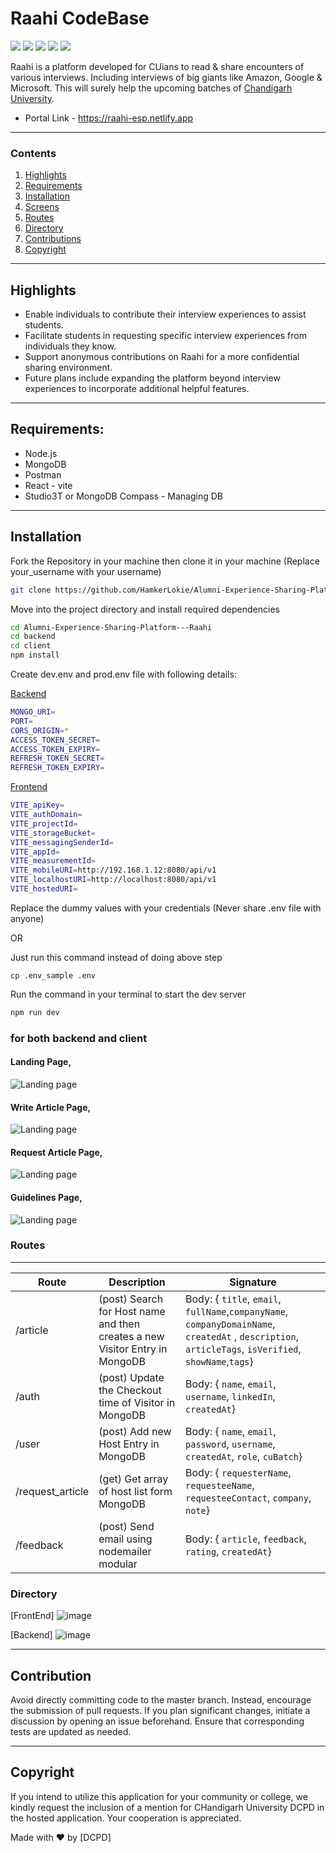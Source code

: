 # Raahi CodeBase
<img src="https://img.shields.io/badge/code%20style-modular-yellow"> <img src="https://img.shields.io/badge/NodeJs-v20.8.0-brightgreen">
<img src="https://img.shields.io/badge/React-v18.2.0-blue"> <img src="https://img.shields.io/badge/MongoDB%20-%20ATLAS%20-green"> <img src="https://img.shields.io/badge/Express-v4.18.2-red">

Raahi is a platform developed for CUians to read & share encounters of various interviews. Including interviews of big giants like Amazon, Google & Microsoft. This will surely help the upcoming batches of <u>Chandigarh University</u>.

* Portal Link - https://raahi-esp.netlify.app

---
### Contents
1. [Highlights](#highlights)
2. [Requirements](#requirements)
3. [Installation](#installation)
4. [Screens](#screens)
5. [Routes](#routes)
7. [Directory](#Directory)
8. [Contributions](#contribution)
9. [Copyright](#copyright)

---

## Highlights
* Enable individuals to contribute their interview experiences to assist students.
* Facilitate students in requesting specific interview experiences from individuals they know.
* Support anonymous contributions on Raahi for a more confidential sharing environment.
* Future plans include expanding the platform beyond interview experiences to incorporate additional helpful features.
---
## Requirements:

* Node.js
* MongoDB
* Postman
* React - vite
* Studio3T or MongoDB Compass - Managing DB
---
## Installation

Fork the Repository in your machine then clone it in your machine (Replace your_username with your username)

```bash
git clone https://github.com/HamkerLokie/Alumni-Experience-Sharing-Platform---Raahi.git
```
Move into the project directory and install required dependencies

```bash
cd Alumni-Experience-Sharing-Platform---Raahi
cd backend
cd client
npm install
```
Create dev.env and prod.env file with following details:

<u>Backend</u>
```bash
MONGO_URI=
PORT=
CORS_ORIGIN=*
ACCESS_TOKEN_SECRET=
ACCESS_TOKEN_EXPIRY=
REFRESH_TOKEN_SECRET=
REFRESH_TOKEN_EXPIRY=
```

<u>Frontend</u>
```bash
VITE_apiKey=
VITE_authDomain=
VITE_projectId=
VITE_storageBucket=
VITE_messagingSenderId=
VITE_appId=
VITE_measurementId=
VITE_mobileURI=http://192.168.1.12:8080/api/v1
VITE_localhostURI=http://localhost:8080/api/v1
VITE_hostedURI=
```
Replace the dummy values with your credentials (Never share .env file with anyone)

OR

Just run this command instead of doing above step

```
cp .env_sample .env
```

Run the command in your terminal to start the dev server

```bash
npm run dev
``` 
### for both backend and client

#### Landing Page,
![Landing page](https://github.com/HamkerLokie/Alumni-Experience-Sharing-Platform---Raahi/blob/main/backend/gallery/homepage.png?raw=true)

#### Write Article Page,
![Landing page](https://github.com/HamkerLokie/Alumni-Experience-Sharing-Platform---Raahi/blob/main/backend/gallery/write.png?raw=true)

#### Request Article Page,
![Landing page](https://github.com/HamkerLokie/Alumni-Experience-Sharing-Platform---Raahi/blob/main/backend/gallery/request.png?raw=true)

#### Guidelines Page,
![Landing page](https://github.com/HamkerLokie/Alumni-Experience-Sharing-Platform---Raahi/blob/main/backend/gallery/guidelines.png?raw=true)

### Routes
---

| Route  | Description | Signature |
| ------------- | ------------- | ------------- |
| /article |(post) Search for Host name and then creates a new Visitor Entry in MongoDB | Body: { `title`, `email`, `fullName`,`companyName`, `companyDomainName`, `createdAt` , `description`, `articleTags`, `isVerified`, `showName`,`tags`} |
| /auth |(post) Update the Checkout time of Visitor in MongoDB  | Body: { `name`, `email`, `username`, `linkedIn`, `createdAt`} |
| /user |(post) Add new Host Entry in MongoDB  | Body: { `name`, `email`, `password`, `username`, `createdAt`, `role`, `cuBatch`} |
| /request_article |(get) Get array of host list form MongoDB  | Body: { `requesterName`, `requesteeName`, `requesteeContact`, `company`, `note`}|
| /feedback |(post) Send email using nodemailer modular  | Body: { `article`, `feedback`, `rating`, `createdAt`} |


### Directory 

[FrontEnd]
![image](https://github.com/HamkerLokie/Alumni-Experience-Sharing-Platform---Raahi/blob/main/backend/gallery/frontend.png?raw=true)

[Backend]
![image](https://github.com/HamkerLokie/Alumni-Experience-Sharing-Platform---Raahi/blob/main/backend/gallery/backend.png?raw=true)

---
## Contribution 
Avoid directly committing code to the master branch. Instead, encourage the submission of pull requests. If you plan significant changes, initiate a discussion by opening an issue beforehand. Ensure that corresponding tests are updated as needed.

---

## Copyright 
If you intend to utilize this application for your community or college, we kindly request the inclusion of a mention for CHandigarh University DCPD in the hosted application. Your cooperation is appreciated.


Made with ❤ by [DCPD]